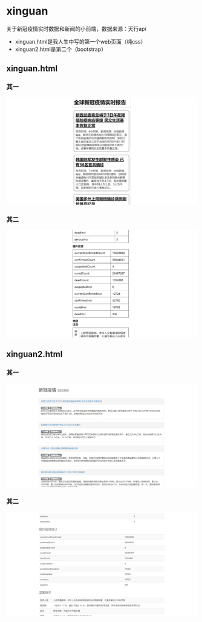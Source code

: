 # xinguan

关于新冠疫情实时数据和新闻的小前端，数据来源：天行api

- xinguan.html是我人生中写的第一个web页面（纯css）
- xinguan2.html是第二个（bootstrap）

## xinguan.html

### 其一

![xinguan.html其一](screen/1.png)

### 其二

![xinguan.html其二](screen/2.png)

## xinguan2.html

### 其一

![xinguan2.html其一](screen/3.png)

### 其二

![xinguan2.html其二](screen/4.png)